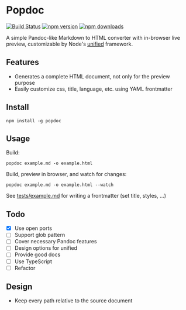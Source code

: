 # Popdoc

[![Build Status](https://github.com/nolze/popdoc/actions/workflows/ci.yaml/badge.svg)](https://github.com/nolze/popdoc/actions/workflows/ci.yaml)
[![npm version](https://img.shields.io/npm/v/popdoc.svg)](https://www.npmjs.com/package/popdoc)
[![npm downloads](https://img.shields.io/npm/dm/popdoc.svg)](https://www.npmjs.com/package/popdoc)

A simple Pandoc-like Markdown to HTML converter with in-browser live preview, customizable by Node's [unified](https://github.com/unifiedjs/unified) framework.

## Features

- Generates a complete HTML document, not only for the preview purpose
- Easily customize css, title, language, etc. using YAML frontmatter

## Install

```
npm install -g popdoc
```

## Usage

Build:

```
popdoc example.md -o example.html
```

Build, preview in browser, and watch for changes:

```
popdoc example.md -o example.html --watch
```

See [tests/example.md](https://raw.githubusercontent.com/nolze/popdoc/master/tests/example.md) for writing a frontmatter (set title, styles, ...)

## Todo

- [x] Use open ports
- [ ] Support glob pattern
- [ ] Cover necessary Pandoc features
- [ ] Design options for unified
- [ ] Provide good docs
- [ ] Use TypeScript
- [ ] Refactor

## Design

- Keep every path relative to the source document
